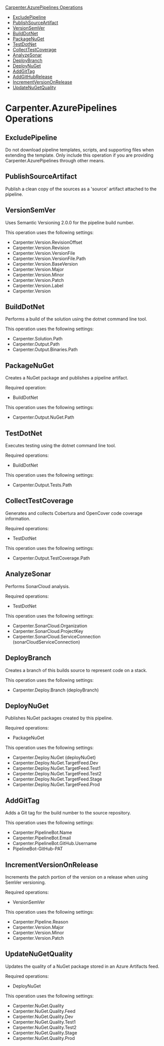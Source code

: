 [Carpenter.AzurePipelines Operations](#carpenterazurepipelines-operations)
* [ExcludePipeline](#excludepipeline)
* [PublishSourceArtifact](#publishsourceartifact)
* [VersionSemVer](#versionsemver)
* [BuildDotNet](#builddotnet)
* [PackageNuGet](#packagenuget)
* [TestDotNet](#testdotnet)
* [CollectTestCoverage](#collecttestcoverage)
* [AnalyzeSonar](#analyzesonar)
* [DeployBranch](#deploybranch)
* [DeployNuGet](#deploynuget)
* [AddGitTag](#addgittag)
* [AddGitHubRelease](#addgithubrelease)
* [IncrementVersionOnRelease](#incrementversiononrelease)
* [UpdateNuGetQuality](#updatenugetquality)

# Carpenter.AzurePipelines Operations

## ExcludePipeline

Do not download pipeline templates, scripts, and supporting files when extending the template. Only include this
operation if you are providing Carpenter.AzurePipelines through other means.

## PublishSourceArtifact

Publish a clean copy of the sources as a 'source' artifact attached to the pipeline.

## VersionSemVer

Uses Semantic Versioning 2.0.0 for the pipeline build number.

This operation uses the following settings:

* Carpenter.Version.RevisionOffset
* Carpenter.Version.Revision
* Carpenter.Version.VersionFile
* Carpenter.Version.VersionFile.Path
* Carpenter.Version.BaseVersion
* Carpenter.Version.Major
* Carpenter.Version.Minor
* Carpenter.Version.Patch
* Carpenter.Version.Label
* Carpenter.Version

## BuildDotNet

Performs a build of the solution using the dotnet command line tool.

This operation uses the following settings:

* Carpenter.Solution.Path
* Carpenter.Output.Path
* Carpenter.Output.Binaries.Path

## PackageNuGet

Creates a NuGet package and publishes a pipeline artifact.

Required operation:

* BuildDotNet

This operation uses the following settings:

* Carpenter.Output.NuGet.Path

## TestDotNet

Executes testing using the dotnet command line tool.

Required operations:

* BuildDotNet

This operation uses the following settings:

* Carpenter.Output.Tests.Path

## CollectTestCoverage

Generates and collects Cobertura and OpenCover code coverage information. 

Required operations:

* TestDotNet

This operation uses the following settings:

* Carpenter.Output.TestCoverage.Path

## AnalyzeSonar

Performs SonarCloud analysis.

Required operations:

* TestDotNet

This operation uses the following settings:

* Carpenter.SonarCloud.Organization
* Carpenter.SonarCloud.ProjectKey
* Carpenter.SonarCloud.ServiceConnection (sonarCloudServiceConnection)

## DeployBranch

Creates a branch of this builds source to represent code on a stack.

This operation uses the following settings:

* Carpenter.Deploy.Branch (deployBranch)

## DeployNuGet

Publishes NuGet packages created by this pipeline.

Required operations:

* PackageNuGet

This operation uses the following settings:

* Carpenter.Deploy.NuGet (deployNuGet)
* Carpenter.Deploy.NuGet.TargetFeed.Dev
* Carpenter.Deploy.NuGet.TargetFeed.Test1
* Carpenter.Deploy.NuGet.TargetFeed.Test2
* Carpenter.Deploy.NuGet.TargetFeed.Stage
* Carpenter.Deploy.NuGet.TargetFeed.Prod

## AddGitTag

Adds a Git tag for the build number to the source repository.

This operation uses the following settings:

* Carpenter.PipelineBot.Name
* Carpenter.PipelineBot.Email
* Carpenter.PipelineBot.GitHub.Username
* PipelineBot-GitHub-PAT

## IncrementVersionOnRelease

Increments the patch portion of the version on a release when using SemVer versioning.

Required operations:

* VersionSemVer

This operation uses the following settings:

* Carpenter.Pipeline.Reason
* Carpenter.Version.Major
* Carpenter.Version.Minor
* Carpenter.Version.Patch

## UpdateNuGetQuality

Updates the quality of a NuGet package stored in an Azure Artifacts feed.

Required operations:

* DeployNuGet

This operation uses the following settings:

* Carpenter.NuGet.Quality
* Carpenter.NuGet.Quality.Feed
* Carpenter.NuGet.Quality.Dev
* Carpenter.NuGet.Quality.Test1
* Carpenter.NuGet.Quality.Test2
* Carpenter.NuGet.Quality.Stage
* Carpenter.NuGet.Quality.Prod
